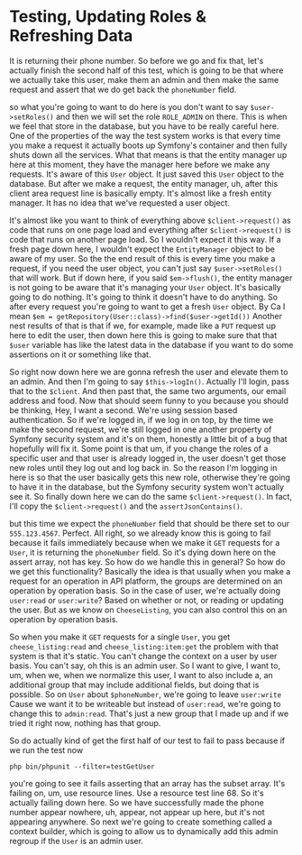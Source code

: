 # Testing, Updating Roles & Refreshing Data

It is returning their phone
number. So before we go and fix that, let's actually finish the second half of this
test, which is going to be that where we actually take this user, make them an admin
and then make the same request and assert that we do get back the `phoneNumber` field.

so what you're going to want to do here is you don't want to say `$user->setRoles()` and
then we will set the role `ROLE_ADMIN` on there. This is when we feel that store in the
database, but you have to be really careful here. One of the properties of the way
the test system works is that every time you make a request it actually boots up
Symfony's container and then fully shuts down all the services. What that means is
that the entity manager up here at this moment, they have the manager here before we
make any requests. It's aware of this `User` object. It just saved this `User` object to
the database. But after we make a request, the entity manager, uh, after this client
area request line is basically empty. It's almost like a fresh entity manager. It has
no idea that we've requested a user object.

It's almost like you want to think of everything above `$client->request()` as code
that runs on one page load and everything after `$client->request()` is code that runs
on another page load. So I wouldn't expect it this way. If a fresh page down here, I
wouldn't expect the `EntityManager` object to be aware of my user. So the the end
result of this is every time you make a request, if you need the user object, you
can't just say `$user->setRoles()` that will work. But if down here, if you said
`$em->flush()`, the entity manager is not going to be aware that it's managing your `User`
object. It's basically going to do nothing. It's going to think it doesn't have to do
anything. So after every request you're going to want to get a fresh `User` object. By
Ca I mean `$em = getRepository(User::class)->find($user->getId())`
Another nest results of that is that if we, for example, made like a `PUT` request
up here to edit the user, then down here this is going to make sure that that `$user`
variable has like the latest data in the database if you want to do some assertions
on it or something like that.

So right now down here we are gonna refresh the user and elevate them to an admin.
And then I'm going to say `$this->logIn()`. Actually I'll login, pass that to the `$client`.
And then past that, the same two arguments, our email address and food. Now that
should seem funny to you because you should be thinking, Hey, I want a second. We're
using session based authentication. So if we're logged in, if we log in on top, by
the time we make the second request, we're still logged in one another property of
Symfony security system and it's on them, honestly a little bit of a bug that
hopefully will fix it. Some point is that um, if you change the roles of a specific
user and that user is already logged in, the user doesn't get those new roles until
they log out and log back in. So the reason I'm logging in here is so that the user
basically gets this new role, otherwise they're going to have it in the database, but
the Symfony security system won't actually see it. So finally down here we can do the
same `$client->request()`. In fact, I'll copy the `$client->request()` and the
`assertJsonContains()`.

but this time we expect the `phoneNumber` field that should be there set to our
`555.123.4567`. Perfect. All right, so we
already know this is going to fail because it fails immediately because when we make
it `GET` requests for a `User`, it is returning the `phoneNumber` field. So it's dying
down here on the assert array, not has key. So how do we handle this in general? So
how do we get this functionality? Basically the idea is that usually when you make a
request for an operation in API platform, the groups are determined on an operation
by operation basis. So in the case of user, we're actually doing `user:read` or
`user:write`? Based on whether or not, or reading or updating the user. But as
we know on `CheeseListing`, you can also control this on an operation by operation
basis.

So when you make it `GET` requests for a single `User`, you get `cheese_listing:read`
and `cheese_listing:item:get` the problem with that system is that it's static.
You can't change the context on a user by user basis. You can't say, oh this is an
admin user. So I want to give, I want to, um, when we, when we normalize this user, I
want to also include a, an additional group that may include additional fields, but
doing that is possible. So on `User` about `$phoneNumber`, we're going to leave
`user:write` Cause we want it to be writeable but instead of `user:read`,
we're going to change this to `admin:read`. That's just a new group that
I made up and if we tried it right now, nothing has that group.

So do actually kind of get the first half of our test to fail to pass because if we
run the test now

```terminal
php bin/phpunit --filter=testGetUser
```

you're going to see it fails asserting that an array has the subset
array. It's failing on, um, use resource lines. Use a resource test line 68. So it's
actually failing down here. So we have successfully made the phone number appear
nowhere, uh, appear, not appear up here, but it's not appearing anywhere. So next
we're going to create something called a context builder, which is going to allow us
to dynamically add this admin regroup if the `User` is an admin user.

